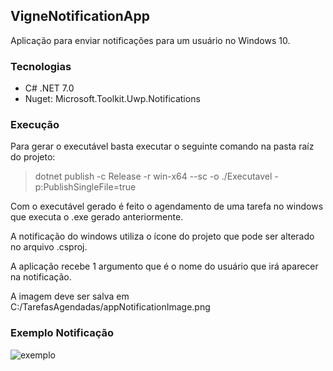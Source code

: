 ## VigneNotificationApp

<p>Aplicação para enviar notificações para um usuário no Windows 10.</p>

### Tecnologias

<ul>
	<li>C# .NET 7.0</li>
	<li>Nuget: Microsoft.Toolkit.Uwp.Notifications</li>
</ul>

### Execução

<p>Para gerar o executável basta executar o seguinte comando na pasta raíz do projeto:</p>

> dotnet publish -c Release -r win-x64 --sc -o ./Executavel -p:PublishSingleFile=true

<p>Com o executável gerado é feito o agendamento de uma tarefa no windows que executa o .exe gerado anteriormente.</p>
<p>A notificação do windows utiliza o ícone do projeto que pode ser alterado no arquivo .csproj.</p>
<p>A aplicação recebe 1 argumento que é o nome do usuário que irá aparecer na notificação.</p>
<p>A imagem deve ser salva em C:/TarefasAgendadas/appNotificationImage.png</p>

### Exemplo Notificação

![exemplo](https://github.com/VigneTsuki/VigneNotificationApp/assets/80185960/31754461-26e7-4f42-994a-62a5db75739b)
